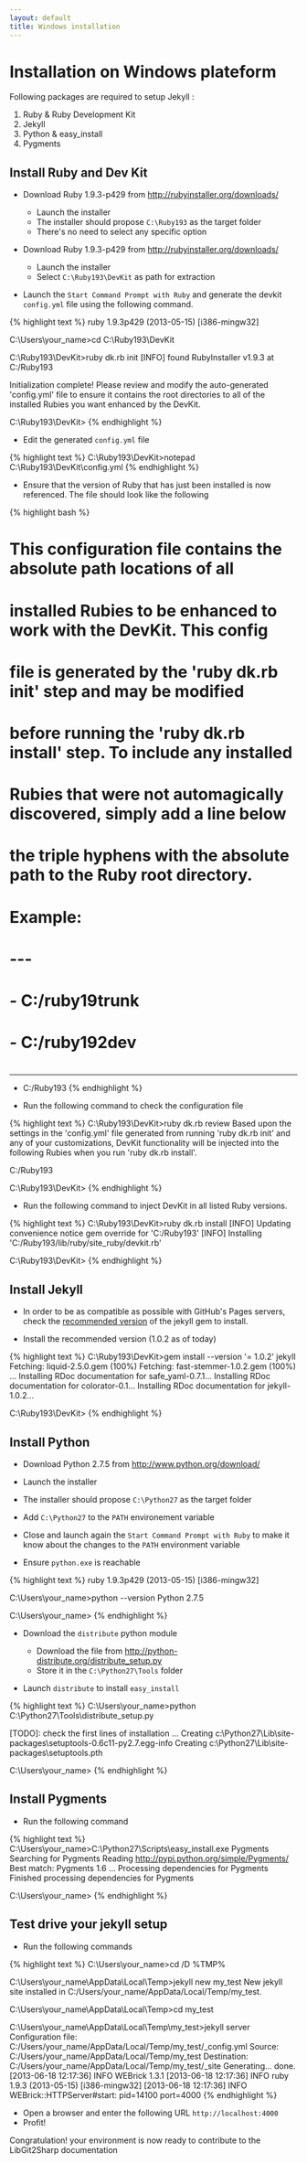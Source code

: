 ```yaml
---
layout: default
title: Windows installation
---
```


# Installation on Windows plateform

Following packages are required to setup Jekyll :

1. Ruby & Ruby Development Kit
1. Jekyll
1. Python & easy_install
1. Pygments

## Install Ruby and Dev Kit

- Download Ruby 1.9.3-p429 from <http://rubyinstaller.org/downloads/>
  - Launch the installer
  - The installer should propose `C:\Ruby193` as the target folder
  - There's no need to select any specific option

- Download Ruby 1.9.3-p429 from <http://rubyinstaller.org/downloads/>
  - Launch the installer
  - Select `C:\Ruby193\DevKit` as path for extraction

- Launch the `Start Command Prompt with Ruby` and generate the devkit `config.yml` file using the following command.

{% highlight text %}
ruby 1.9.3p429 (2013-05-15) [i386-mingw32]

C:\Users\your_name>cd C:\Ruby193\DevKit

C:\Ruby193\DevKit>ruby dk.rb init
[INFO] found RubyInstaller v1.9.3 at C:/Ruby193

Initialization complete! Please review and modify the auto-generated
'config.yml' file to ensure it contains the root directories to all
of the installed Rubies you want enhanced by the DevKit.

C:\Ruby193\DevKit>
{% endhighlight %}

- Edit the generated `config.yml` file 

{% highlight text %}
C:\Ruby193\DevKit>notepad C:\Ruby193\DevKit\config.yml
{% endhighlight %}

 - Ensure that the version of Ruby that has just been installed is now referenced. The file should look like the following

{% highlight bash %}
# This configuration file contains the absolute path locations of all
# installed Rubies to be enhanced to work with the DevKit. This config
# file is generated by the 'ruby dk.rb init' step and may be modified
# before running the 'ruby dk.rb install' step. To include any installed
# Rubies that were not automagically discovered, simply add a line below
# the triple hyphens with the absolute path to the Ruby root directory.
#
# Example:
#
# ---
# - C:/ruby19trunk
# - C:/ruby192dev
#
---
- C:/Ruby193
{% endhighlight %}

- Run the following command to check the configuration file

{% highlight text %}
C:\Ruby193\DevKit>ruby dk.rb review
Based upon the settings in the 'config.yml' file generated
from running 'ruby dk.rb init' and any of your customizations,
DevKit functionality will be injected into the following Rubies
when you run 'ruby dk.rb install'.

C:/Ruby193

C:\Ruby193\DevKit>
{% endhighlight %}

- Run the following command to inject DevKit in all listed Ruby versions.

{% highlight text %}
C:\Ruby193\DevKit>ruby dk.rb install
[INFO] Updating convenience notice gem override for 'C:/Ruby193'
[INFO] Installing 'C:/Ruby193/lib/ruby/site_ruby/devkit.rb'

C:\Ruby193\DevKit>
{% endhighlight %}

## Install Jekyll

- In order to be as compatible as possible with GitHub's Pages servers, check the [recommended version][1] of the jekyll gem to install.

- Install the recommended version (1.0.2 as of today)

{% highlight text %}
C:\Ruby193\DevKit>gem install --version '= 1.0.2' jekyll
Fetching: liquid-2.5.0.gem (100%)
Fetching: fast-stemmer-1.0.2.gem (100%)
...
Installing RDoc documentation for safe_yaml-0.7.1...
Installing RDoc documentation for colorator-0.1...
Installing RDoc documentation for jekyll-1.0.2...

C:\Ruby193\DevKit>
{% endhighlight %}

[1]: https://help.github.com/articles/using-jekyll-with-pages#troubleshooting

## Install Python

 - Download Python 2.7.5 from <http://www.python.org/download/>
  - Launch the installer
  - The installer should propose `C:\Python27` as the target folder
  - Add `C:\Python27` to the `PATH` environement variable

 - Close and launch again the `Start Command Prompt with Ruby` to make it know about the changes to the `PATH` environment variable

 - Ensure `python.exe` is reachable

{% highlight text %}
ruby 1.9.3p429 (2013-05-15) [i386-mingw32]

C:\Users\your_name>python --version
Python 2.7.5

C:\Users\your_name>
{% endhighlight %}

- Download the `distribute` python module
  - Download the file from <http://python-distribute.org/distribute_setup.py>
  - Store it in the `C:\Python27\Tools` folder

- Launch `distribute` to install `easy_install`

{% highlight text %}
C:\Users\your_name>python C:\Python27\Tools\distribute_setup.py

[TODO]: check the first lines of installation
...
Creating c:\Python27\Lib\site-packages\setuptools-0.6c11-py2.7.egg-info
Creating c:\Python27\Lib\site-packages\setuptools.pth

C:\Users\your_name>
{% endhighlight %}

## Install Pygments

- Run the following command

{% highlight text %}
C:\Users\your_name>C:\Python27\Scripts\easy_install.exe Pygments
Searching for Pygments
Reading http://pypi.python.org/simple/Pygments/
Best match: Pygments 1.6
...
Processing dependencies for Pygments
Finished processing dependencies for Pygments

C:\Users\your_name>
{% endhighlight %}

## Test drive your jekyll setup

- Run the following commands

{% highlight text %}
C:\Users\your_name>cd /D %TMP%

C:\Users\your_name\AppData\Local\Temp>jekyll new my_test
New jekyll site installed in C:/Users/your_name/AppData/Local/Temp/my_test.

C:\Users\your_name\AppData\Local\Temp>cd my_test

C:\Users\your_name\AppData\Local\Temp\my_test>jekyll server
Configuration file: C:/Users/your_name/AppData/Local/Temp/my_test/_config.yml
            Source: C:/Users/your_name/AppData/Local/Temp/my_test
       Destination: C:/Users/your_name/AppData/Local/Temp/my_test/_site
      Generating... done.
[2013-06-18 12:17:36] INFO  WEBrick 1.3.1
[2013-06-18 12:17:36] INFO  ruby 1.9.3 (2013-05-15) [i386-mingw32]
[2013-06-18 12:17:36] INFO  WEBrick::HTTPServer#start: pid=14100 port=4000
{% endhighlight %}

- Open a browser and enter the following URL `http://localhost:4000`
- Profit!

Congratulation! your environment is now ready to contribute to the LibGit2Sharp documentation
